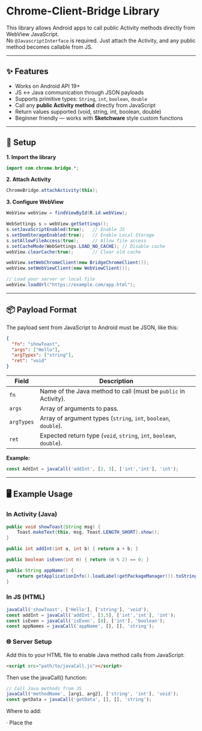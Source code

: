 # Chrome-Client-Bridge Library

This library allows Android apps to call public Activity methods directly from WebView JavaScript.  
No `@JavascriptInterface` is required. Just attach the Activity, and any public method becomes callable from JS.

---

## ✨ Features
- Works on Android API 19+
- JS ↔ Java communication through JSON payloads
- Supports primitive types: `String`, `int`, `boolean`, `double`
- Call any **public Activity method** directly from JavaScript
- Return values supported (void, string, int, boolean, double)
- Beginner friendly — works with **Sketchware** style custom functions

---

## 🚀 Setup

**1. Import the library**
```java
import com.chrome.bridge.*;
```

**2. Attach Activity**
```java
ChromeBridge.attachActivity(this);
```

**3. Configure WebView**
```java
WebView webView = findViewById(R.id.webView);

WebSettings s = webView.getSettings();
s.setJavaScriptEnabled(true);   // Enable JS
s.setDomStorageEnabled(true);   // Enable Local Storage
s.setAllowFileAccess(true);     // Allow file access
s.setCacheMode(WebSettings.LOAD_NO_CACHE); // Disable cache
webView.clearCache(true);       // Clear old cache

webView.setWebChromeClient(new BridgeChromeClient());
webView.setWebViewClient(new WebViewClient());

// Load your server or local file
webView.loadUrl("https://example.com/app.html");
```

---

## 📦 Payload Format  

The payload sent from JavaScript to Android must be JSON, like this:

```json
{
  "fn": "showToast",
  "args": ["Hello"],
  "argTypes": ["string"],
  "ret": "void"
}
```

| Field      | Description |
|------------|-------------|
| `fn`       | Name of the Java method to call (must be `public` in Activity). |
| `args`     | Array of arguments to pass. |
| `argTypes` | Array of argument types (`string`, `int`, `boolean`, `double`). |
| `ret`      | Expected return type (`void`, `string`, `int`, `boolean`, `double`). |

**Example:**  
```js
const AddInt = javaCall('addInt', [2, 3], ['int','int'], 'int');
```

---

## 🖥 Example Usage  

### In Activity (Java)  
```java
public void showToast(String msg) {
    Toast.makeText(this, msg, Toast.LENGTH_SHORT).show();
}

public int addInt(int a, int b) { return a + b; }

public boolean isEven(int n) { return (n % 2) == 0; }

public String appName() {
    return getApplicationInfo().loadLabel(getPackageManager()).toString();
}
```

### In JS (HTML)  
```js
javaCall('showToast', ['Hello'], ['string'], 'void');
const addInt = javaCall('addInt', [3,5], ['int','int'], 'int');
const isEven = javaCall('isEven', [8], ['int'], 'boolean');
const appNames = javaCall('appName', [], [], 'string');
```

### 🌐 Server Setup

Add this to your HTML file to enable Java method calls from JavaScript:

```html
<script src="path/to/javaCall.js"></script>
```

Then use the javaCall() function:

```javascript
// Call Java methods from JS
javaCall('methodName', [arg1, arg2], ['string', 'int'], 'void');
const getData = javaCall('getData', [], [], 'string');
```

Where to add:

· Place the <script> tag in your HTML head or before closing body tag
· The javaCall.js file must be hosted on your server
· Call javaCall() anywhere in your JavaScript code after the script loads

File structure:

```
your-server.com/
├── index.html
├── js/
│   └── javaCall.js  ← Add this file
└── assets/
```

The javaCall.js file provides the bridge interface between your web content and Android Java methods.
